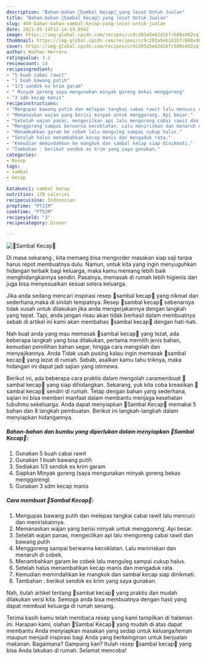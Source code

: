 ```yaml
---
description: "Bahan-bahan 🌷Sambal Kecap🌷 yang lezat Untuk Jualan"
title: "Bahan-bahan 🌷Sambal Kecap🌷 yang lezat Untuk Jualan"
slug: 469-bahan-bahan-sambal-kecap-yang-lezat-untuk-jualan
date: 2021-05-14T12:14:19.056Z
image: https://img-global.cpcdn.com/recipes/cc9c203a5eb2d1bf/680x482cq70/🌷sambal-kecap🌷-foto-resep-utama.jpg
thumbnail: https://img-global.cpcdn.com/recipes/cc9c203a5eb2d1bf/680x482cq70/🌷sambal-kecap🌷-foto-resep-utama.jpg
cover: https://img-global.cpcdn.com/recipes/cc9c203a5eb2d1bf/680x482cq70/🌷sambal-kecap🌷-foto-resep-utama.jpg
author: Nathan Herrera
ratingvalue: 3.2
reviewcount: 14
recipeingredient:
- "5 buah cabai rawit"
- "1 buah bawang putih"
- "1/3 sendok es krim garam"
- " Minyak goreng saya mengunakan minyak goreng bekas menggoreng"
- "3 sdm kecap manis"
recipeinstructions:
- "Mengupas bawang putih dan melepas tangkai cabai rawit lalu mencuci dan meniriskannya."
- "Memanaskan wajan yang berisi minyak untuk menggoreng. Api besar."
- "Setelah wajan panas, mengecilkan api lalu mengoreng cabai rawit dan bawang putih"
- "Menggoreng sampai berwarna kecoklatan. Lalu meniriskan dan menaruh di cobek."
- "Menambahkan garam ke cobek lalu menguleg sampai cukup halus."
- "Setelah halus menambahkan kecap manis dan mengaduk rata."
- "Kemudian memindahkan ke mangkok dan sambal kecap siap dinikmati."
- "Tambahan : berikut sendok es krim yang saya gunakan."
categories:
- Resep
tags:
- sambal
- kecap

katakunci: sambal kecap 
nutrition: 179 calories
recipecuisine: Indonesian
preptime: "PT21M"
cooktime: "PT52M"
recipeyield: "3"
recipecategory: Dinner

---
```



![🌷Sambal Kecap🌷](https://img-global.cpcdn.com/recipes/cc9c203a5eb2d1bf/680x482cq70/🌷sambal-kecap🌷-foto-resep-utama.jpg)

Di masa  sekarang , kita memang bisa mengorder masakan siap saji tanpa harus repot membuatnya dulu. Namun, untuk kita yang ingin menyuguhkan hidangan terbaik bagi keluarga, maka kamu memang lebih baik menghidangkannya sendiri. Pasalnya, memasak di rumah lebih higienis dan juga bisa menyesuaikan sesuai selera keluarga.

Jika anda sedang mencari inspirasi resep 🌷sambal kecap🌷 yang nikmat dan sederhana,maka di sinilah tempatnya. Resep 🌷sambal kecap🌷  sebenarnya tidak susah untuk dilakukan jika anda mengerjakannya dengan langkah yang tepat. Tapi, anda jangan risau akan tidak berhasil dalam membuatnya 
sebab di artikel ini kami akan membahas 🌷sambal kecap🌷 dengan hati-hati.  



Nah buat anda yang mau memasak 🌷sambal kecap🌷 yang lezat, ada beberapa langkah yang bisa dilakukan, pertama memilih jenis bahan, kemudian pemilihan bahan segar, hingga cara mengolah dan menyajikannya. Anda Tidak usah pusing kalau ingin memasak 🌷sambal kecap🌷 yang lezat di rumah. Sebab, asalkan kamu  tahu triknya, maka hidangan ini dapat jadi sajian yang istimewa.

Berikut ini, ada beberapa cara praktis  dalam mengolah caramembuat 🌷sambal kecap🌷 yang siap dihidangkan. Sekarang, yuk kita coba kreasikan 🌷sambal kecap🌷 sendiri di rumah. Tetap dengan bahan yang sederhana, sajian ini bisa memberi manfaat dalam membantu menjaga kesehatan tubuhmu sekeluarga. Anda dapat menyiapkan 🌷Sambal Kecap🌷 memakai 5 bahan dan 8 langkah pembuatan. Berikut ini langkah-langkah dalam menyiapkan hidangannya.

<!--inarticleads1-->

##### Bahan-bahan dan bumbu yang diperlukan dalam menyiapkan 🌷Sambal Kecap🌷:

1. Gunakan 5 buah cabai rawit
1. Gunakan 1 buah bawang putih
1. Sediakan 1/3 sendok es krim garam
1. Siapkan  Minyak goreng (saya mengunakan minyak goreng bekas menggoreng)
1. Gunakan 3 sdm kecap manis




<!--inarticleads2-->

##### Cara membuat 🌷Sambal Kecap🌷:

1. Mengupas bawang putih dan melepas tangkai cabai rawit lalu mencuci dan meniriskannya.
1. Memanaskan wajan yang berisi minyak untuk menggoreng. Api besar.
1. Setelah wajan panas, mengecilkan api lalu mengoreng cabai rawit dan bawang putih
1. Menggoreng sampai berwarna kecoklatan. Lalu meniriskan dan menaruh di cobek.
1. Menambahkan garam ke cobek lalu menguleg sampai cukup halus.
1. Setelah halus menambahkan kecap manis dan mengaduk rata.
1. Kemudian memindahkan ke mangkok dan sambal kecap siap dinikmati.
1. Tambahan : berikut sendok es krim yang saya gunakan.




Nah, itulah artikel tentang  🌷sambal kecap🌷  yang praktis dan mudah dilakukan versi kita. Semoga anda bisa membuatnya dengan hasil yang dapat membuat keluarga di rumah senang. 

Terima kasih kamu telah membaca resep yang kami tampilkan di halaman ini. Harapan kami, olahan  🌷Sambal Kecap🌷 yang mudah di atas dapat membantu Anda menyiapkan masakan yang sedap untuk keluarga/teman maupun menjadi inspirasi bagi Anda yang berkeinginan untuk berjualan makanan. Bagaimana? Gampang kan? Itulah resep 🌷sambal kecap🌷 yang bisa Anda lakukan di rumah. Selamat mencoba!

